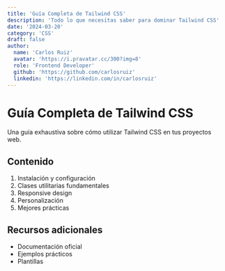 ```yaml
---
title: 'Guía Completa de Tailwind CSS'
description: 'Todo lo que necesitas saber para dominar Tailwind CSS'
date: '2024-03-20'
category: 'CSS'
draft: false
author:
  name: 'Carlos Ruiz'
  avatar: 'https://i.pravatar.cc/300?img=8'
  role: 'Frontend Developer'
  github: 'https://github.com/carlosruiz'
  linkedin: 'https://linkedin.com/in/carlosruiz'
---
```


# Guía Completa de Tailwind CSS

Una guía exhaustiva sobre cómo utilizar Tailwind CSS en tus proyectos web.

## Contenido

1. Instalación y configuración
2. Clases utilitarias fundamentales
3. Responsive design
4. Personalización
5. Mejores prácticas

## Recursos adicionales

- Documentación oficial
- Ejemplos prácticos
- Plantillas
